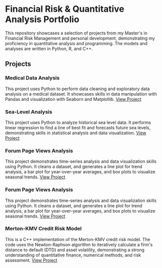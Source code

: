# Financial Risk & Quantitative Analysis Portfolio
This repository showcases a selection of projects from my Master's in Financial Risk Management and personal development, demonstrating my proficiency in quantitative analysis and programming. The models and analyses are written in Python, R, and C++.
## Projects
### Medical Data Analysis 
This project uses Python to perform data cleaning and exploratory data analysis on a medical dataset. It showcases skills in data manipulation with Pandas and visualization with Seaborn and Matplotlib.
[View Project](medical-data-analysis)

### Sea-Level Analysis
This project uses Python to analyze historical sea level data. It performs linear regression to find a line of best fit and forecasts future sea levels, demonstrating skills in statistical analysis and data visualization.
[View Project](sea-level-analysis)

### Forum Page Views Analysis
This project demonstrates time-series analysis and data visualization skills using Python. It cleans a dataset, and generates a line plot for trend analysis, a bar plot for year-over-year averages, and box plots to visualize seasonal trends.
[View Project](pageviews-analysis)

### Forum Page Views Analysis
This project demonstrates time-series analysis and data visualization skills using Python. It cleans a dataset, and generates a line plot for trend analysis, a bar plot for year-over-year averages, and box plots to visualize seasonal trends.
[View Project](pageviews-analysis)

### Merton-KMV Credit Risk Model
This is a C++ implementation of the Merton-KMV credit risk model. The code uses the Newton-Raphson algorithm to iteratively calculate a firm's distance to default (DTD) and asset volatility, demonstrating a strong understanding of quantitative finance, numerical methods, and risk assessment.
[View Project](merton-kmv-model)

